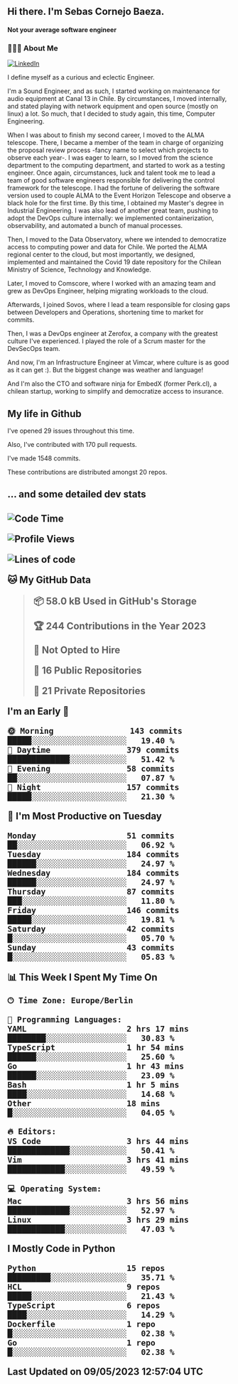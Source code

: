 <h2> Hi there.  I'm Sebas Cornejo Baeza.</h2>
<h4> Not your average software engineer</h4>
<h3> 👨🏻‍💻 About Me </h3>
<a href="http://linkedin.com/in/sebastian-cornejo-baeza/"><img alt="LinkedIn" src="https://img.shields.io/badge/Sebas%20Cornejo%20-informational?style=appveyor&logo=linkedin"></a>


I define myself as a curious and eclectic Engineer.

I'm a Sound Engineer, and as such, I started working on maintenance for audio equipment at Canal 13 in Chile.
By circumstances, I moved internally, and stated playing with network equipment and open source (mostly on linux) 
a lot. So much, that I decided to study again, this time, Computer Engineering.

When I was about to finish my second career, I moved to the ALMA telescope. There, I became a member of the team
in charge of organizing the proposal review process -fancy name to select which projects to observe each year-. 
I was eager to learn, so I moved from the science department to the computing department, and started to work as 
a testing engineer. Once again, circumstances, luck and talent took me to lead a team of good software engineers 
responsible for delivering the control framework for the telescope. I had the fortune of delivering the software
version used to couple ALMA to the Event Horizon Telescope and observe a black hole for the first time.
By this time, I obtained my Master's degree in Industrial Engineering.
I was also lead of another great team, pushing to adopt the DevOps culture internally: we implemented containerization, observability, and automated a bunch of manual processes.

Then, I moved to the Data Observatory, where we intended to democratize access to computing power
and data for Chile. We ported the ALMA regional center to the cloud, but most importantly, we designed, implemented
and maintained the Covid 19 date repository for the Chilean Ministry of Science, Technology and Knowledge.

Later, I moved to Comscore, where I worked with an amazing team and grew as DevOps Engineer, helping migrating workloads to the cloud.

Afterwards, I joined Sovos, where I lead a team responsible for closing gaps between Developers and Operations, shortening time to market for commits.

Then, I was a DevOps engineer at Zerofox, a company with the greatest culture I've experienced. I played the role of a Scrum master for the DevSecOps team.

And now, I'm an Infrastructure Engineer at Vimcar, where culture is as good as it can get :). But the biggest change was weather and language!
 
And I'm also the CTO and software ninja for EmbedX (former Perk.cl), a chilean startup, working to simplify and democratize access to insurance.

<h2> My life in Github </h2>

I've opened 29 issues throughout this time.

Also, I've contributed with 170 pull requests.

I've made 1548 commits.

These contributions are distributed amongst 20 repos.

<h2>... and some detailed dev stats<h2>

<!--START_SECTION:waka-->
![Code Time](http://img.shields.io/badge/Code%20Time-331%20hrs%2053%20mins-blue)

![Profile Views](http://img.shields.io/badge/Profile%20Views-8-blue)

![Lines of code](https://img.shields.io/badge/From%20Hello%20World%20I%27ve%20Written-631.4%20thousand%20lines%20of%20code-blue)

**🐱 My GitHub Data** 

> 📦 58.0 kB Used in GitHub's Storage 
 > 
> 🏆 244 Contributions in the Year 2023
 > 
> 🚫 Not Opted to Hire
 > 
> 📜 16 Public Repositories 
 > 
> 🔑 21 Private Repositories 
 > 
**I'm an Early 🐤** 

```text
🌞 Morning                143 commits         █████░░░░░░░░░░░░░░░░░░░░   19.40 % 
🌆 Daytime                379 commits         █████████████░░░░░░░░░░░░   51.42 % 
🌃 Evening                58 commits          ██░░░░░░░░░░░░░░░░░░░░░░░   07.87 % 
🌙 Night                  157 commits         █████░░░░░░░░░░░░░░░░░░░░   21.30 % 
```
📅 **I'm Most Productive on Tuesday** 

```text
Monday                   51 commits          ██░░░░░░░░░░░░░░░░░░░░░░░   06.92 % 
Tuesday                  184 commits         ██████░░░░░░░░░░░░░░░░░░░   24.97 % 
Wednesday                184 commits         ██████░░░░░░░░░░░░░░░░░░░   24.97 % 
Thursday                 87 commits          ███░░░░░░░░░░░░░░░░░░░░░░   11.80 % 
Friday                   146 commits         █████░░░░░░░░░░░░░░░░░░░░   19.81 % 
Saturday                 42 commits          █░░░░░░░░░░░░░░░░░░░░░░░░   05.70 % 
Sunday                   43 commits          █░░░░░░░░░░░░░░░░░░░░░░░░   05.83 % 
```


📊 **This Week I Spent My Time On** 

```text
🕑︎ Time Zone: Europe/Berlin

💬 Programming Languages: 
YAML                     2 hrs 17 mins       ████████░░░░░░░░░░░░░░░░░   30.83 % 
TypeScript               1 hr 54 mins        ██████░░░░░░░░░░░░░░░░░░░   25.60 % 
Go                       1 hr 43 mins        ██████░░░░░░░░░░░░░░░░░░░   23.09 % 
Bash                     1 hr 5 mins         ████░░░░░░░░░░░░░░░░░░░░░   14.68 % 
Other                    18 mins             █░░░░░░░░░░░░░░░░░░░░░░░░   04.05 % 

🔥 Editors: 
VS Code                  3 hrs 44 mins       █████████████░░░░░░░░░░░░   50.41 % 
Vim                      3 hrs 41 mins       ████████████░░░░░░░░░░░░░   49.59 % 

💻 Operating System: 
Mac                      3 hrs 56 mins       █████████████░░░░░░░░░░░░   52.97 % 
Linux                    3 hrs 29 mins       ████████████░░░░░░░░░░░░░   47.03 % 
```

**I Mostly Code in Python** 

```text
Python                   15 repos            █████████░░░░░░░░░░░░░░░░   35.71 % 
HCL                      9 repos             █████░░░░░░░░░░░░░░░░░░░░   21.43 % 
TypeScript               6 repos             ████░░░░░░░░░░░░░░░░░░░░░   14.29 % 
Dockerfile               1 repo              █░░░░░░░░░░░░░░░░░░░░░░░░   02.38 % 
Go                       1 repo              █░░░░░░░░░░░░░░░░░░░░░░░░   02.38 % 
```




 Last Updated on 09/05/2023 12:57:04 UTC
<!--END_SECTION:waka-->
